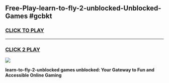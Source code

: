 
## Free-Play-learn-to-fly-2-unblocked-Unblocked-Games #gcbkt
<h3>
<a href="https://news.freeplayer.one?title=learn-to-fly-2-unblocked&ref=8M">CLICK TO PLAY</a></h3>
<hr>

<h3>
<a href="https://news.freeplayer.one?title=learn-to-fly-2-unblocked&ref=8M">CLICK 2 PLAY</a>
  
</h3>

<a href="https://news.freeplayer.one?title=learn-to-fly-2-unblocked&ref=8M"><img src="https://clearcache.store/games.png"></a>


**learn-to-fly-2-unblocked games unblocked: Your Gateway to Fun and Accessible Online Gaming**
